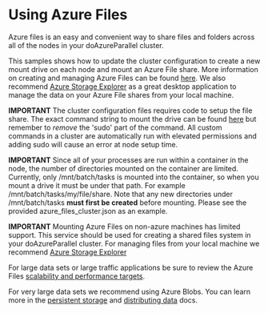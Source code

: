 # Using Azure Files

Azure files is an easy and convenient way to share files and folders across all of the nodes in your doAzureParallel cluster.

This samples shows how to update the cluster configuration to create a new mount drive on each node and mount an Azure File share. More information on creating and managing Azure Files can be found [here](https://docs.microsoft.com/en-us/azure/storage/files/storage-how-to-create-file-share). We also recommend [Azure Storage Explorer](https://azure.microsoft.com/en-us/features/storage-explorer/) as a great desktop application to manage the data on your Azure File shares from your local machine.

**IMPORTANT** The cluster configuration files requires code to setup the file share. The exact command string to mount the drive can be found [here](https://docs.microsoft.com/en-us/azure/storage/files/storage-how-to-use-files-portal#connect-to-file-share) but remember to _remove_ the 'sudo' part of the command. All custom commands in a cluster are automatically run with elevated permissions and adding sudo will cause an error at node setup time.

**IMPORTANT** Since all of your processes are run within a container in the node, the number of directories mounted on the container are limited. Currently, only /mnt/batch/tasks is mounted into the container, so when you mount a drive it must be under that path. For example /mnt/batch/tasks/my/file/share. Note that any new directories under /mnt/batch/tasks __must first be created__ before mounting. Please see the provided azure\_files\_cluster.json as an example.

**IMPORTANT** Mounting Azure Files on non-azure machines has limited support. This service should be used for creating a shared files system in your doAzureParallel cluster. For managing files from your local machine we recommend [Azure Storage Explorer](https://azure.microsoft.com/en-us/features/storage-explorer/)

For large data sets or large traffic applications be sure to review the Azure Files [scalability and performance targets](https://docs.microsoft.com/en-us/azure/storage/common/storage-scalability-targets#scalability-targets-for-blobs-queues-tables-and-files).

For very large data sets we recommend using Azure Blobs. You can learn more in the [persistent storage](../../docs/23-persistent-storage.md) and [distributing data](../../docs/21-distributing-data.md) docs.
